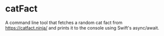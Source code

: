 # catFact

A command line tool that fetches a random cat fact from https://catfact.ninja/ and prints it to the console using Swift's async/await.
